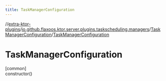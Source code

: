 ```yaml
---
title: TaskManagerConfiguration
---
```

//[extra-ktor-plugins](../../../index.md)/[io.github.flaxoos.ktor.server.plugins.taskscheduling.managers](../index.md)/[TaskManagerConfiguration](index.md)/[TaskManagerConfiguration](-task-manager-configuration.md)



# TaskManagerConfiguration



[common]\
constructor()




